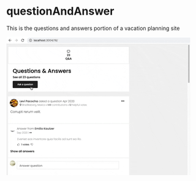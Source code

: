 # questionAndAnswer
This is the questions and answers portion of a vacation planning site

![Alt Text](https://github.com/excursion-expert/questionAndAnswer/blob/main/askquestion.gif "ask question")
